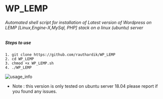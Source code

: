 # WP_LEMP
###### Automated shell script for installation of Latest version of Wordpress on LEMP [Linux,Engine-X,MySql, PHP] stack on a linux (ubuntu) server

##### Steps to use
	1. git clone https://github.com/rauthardik/WP_LEMP
	2. cd WP_LEMP
	3. chmod +x WP_LEMP.sh
	4. ./WP_LEMP
![usage_info](https://github.com/rauthardik/WP_LEMP/blob/master/ezgif.com-gif-maker.gif)

* Note : this version is only tested on ubuntu server 18.04 please report if you found any issues.
